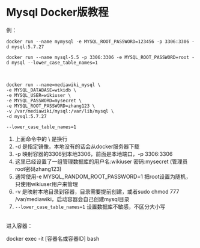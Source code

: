 # Mysql Docker版教程

例：

```
docker run --name mymysql -e MYSQL_ROOT_PASSWORD=123456 -p 3306:3306 -d mysql:5.7.27
```

```
docker run --name mysql-5.5 -p 3306:3306 -e MYSQL_ROOT_PASSWORD=root -d mysql --lower_case_table_names=1
```

<br/>

```
docker run --name=mediawiki_mysql \
-e MYSQL_DATABASE=wikidb \
-e MYSQL_USER=wikiuser \
-e MYSQL_PASSWORD=mysecret \
-e MYSQL_ROOT_PASSWORD=zhang123 \ 
-v /var/mediawiki/mysql:/var/lib/mysql \
-d mysql:5.7.27

--lower_case_table_names=1
```

1. 上面命令中的 \ 是换行 
2. -d 是指定镜像，本地没有的话会从docker服务器下载 
3. -p 映射容器的3306到本地3306，前面是本地端口，-p 3306:3306 
4. 这里已经设置了一组管理数据库的用户名:wikiuser 密码:mysecret   (管理员root密码zhang123)
5. 通常使用-e MYSQL_RANDOM_ROOT_PASSWORD=1 把root设置为随机，只使用wikiuser用户来管理
6. -v 是映射本地目录到容器，目录需要提前创建，或者sudo chmod 777 /var/mediawiki，启动容器会自己创建mysql目录
7. `--lower_case_table_names=1` 设置数据库不敏感，不区分大小写

<br/>
进入容器：

docker exec -it [容器名或容器ID] bash




